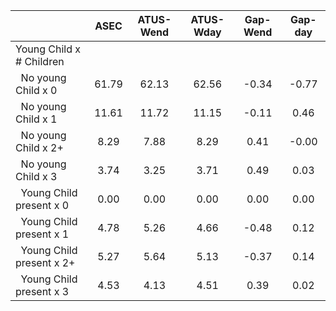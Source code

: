 
|                      |         ASEC |    ATUS-Wend |    ATUS-Wday |     Gap-Wend |      Gap-day |
| -------------------- | :----------: | :----------: | :----------: | :----------: | :----------: |
| Young Child x # Children |              |              |              |              |              |
| &nbsp;&nbsp;No young Child x 0 |        61.79 |        62.13 |        62.56 |        -0.34 |        -0.77 |
| &nbsp;&nbsp;No young Child x 1 |        11.61 |        11.72 |        11.15 |        -0.11 |         0.46 |
| &nbsp;&nbsp;No young Child x 2+ |         8.29 |         7.88 |         8.29 |         0.41 |        -0.00 |
| &nbsp;&nbsp;No young Child x 3 |         3.74 |         3.25 |         3.71 |         0.49 |         0.03 |
| &nbsp;&nbsp;Young Child present x 0 |         0.00 |         0.00 |         0.00 |         0.00 |         0.00 |
| &nbsp;&nbsp;Young Child present x 1 |         4.78 |         5.26 |         4.66 |        -0.48 |         0.12 |
| &nbsp;&nbsp;Young Child present x 2+ |         5.27 |         5.64 |         5.13 |        -0.37 |         0.14 |
| &nbsp;&nbsp;Young Child present x 3 |         4.53 |         4.13 |         4.51 |         0.39 |         0.02 |

